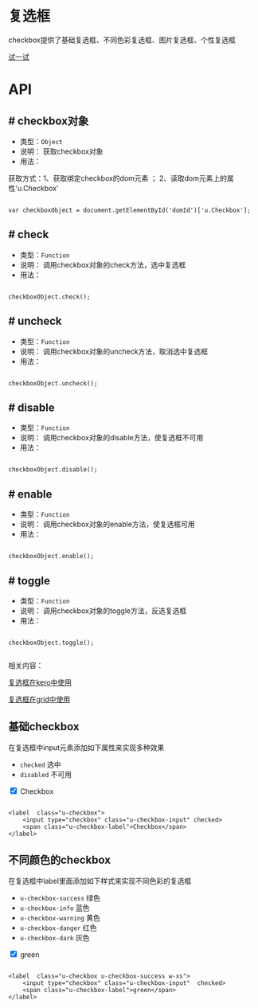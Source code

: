 # 复选框

checkbox提供了基础复选框、不同色彩复选框、图片复选框、个性复选框





[试一试](http://design.yyuap.com/dist/pages/webIDE/index.html#/demos/ui/checkbox)



# API

## \# checkbox对象

* 类型：`Object`
* 说明： 获取checkbox对象
* 用法：

获取方式：1、获取绑定checkbox的dom元素 ； 2、读取dom元素上的属性'u.Checkbox'


```

var checkboxObject = document.getElementById('domId')['u.Checkbox'];

```

## \# check

* 类型：`Function`
* 说明： 调用checkbox对象的check方法，选中复选框
* 用法：

```

checkboxObject.check();

```

## \# uncheck

* 类型：`Function`
* 说明： 调用checkbox对象的uncheck方法，取消选中复选框
* 用法：

```

checkboxObject.uncheck();

```

## \# disable

* 类型：`Function`
* 说明： 调用checkbox对象的disable方法，使复选框不可用
* 用法：

```

checkboxObject.disable();

```
## \# enable

* 类型：`Function`
* 说明： 调用checkbox对象的enable方法，使复选框可用
* 用法：

```

checkboxObject.enable();

```

## \# toggle

* 类型：`Function`
* 说明： 调用checkbox对象的toggle方法，反选复选框
* 用法：

```

checkboxObject.toggle();


```

相关内容：

[复选框在kero中使用](http://design.yyuap.com/dist/pages/kero/ex_checkbox.html)    

[复选框在grid中使用](http://design.yyuap.com/dist/pages/webIDE/index.html#/demos/grids/edit)


## 基础checkbox
在复选框中input元素添加如下属性来实现多种效果

- `checked` 选中
- `disabled` 不可用

<div class="example-content"><label  class="u-checkbox">
    <input type="checkbox" class="u-checkbox-input" checked>
    <span class="u-checkbox-label">Checkbox</span>
</label></div>



<div class="examples-code"><pre><code>
&lt;label  class="u-checkbox">
    &lt;input type="checkbox" class="u-checkbox-input" checked>
    &lt;span class="u-checkbox-label">Checkbox&lt;/span>
&lt;/label></code></pre>
</div>





## 不同颜色的checkbox
在复选框中label里面添加如下样式来实现不同色彩的复选框

- `u-checkbox-success` 绿色
- `u-checkbox-info` 蓝色
- `u-checkbox-warning` 黄色
- `u-checkbox-danger` 红色
- `u-checkbox-dark` 灰色

<div class="example-content"><label  class="u-checkbox u-checkbox-success w-xs">
    <input type="checkbox" class="u-checkbox-input"  checked>
    <span class="u-checkbox-label">green</span>
</label></div>



<div class="examples-code"><pre><code>
&lt;label  class="u-checkbox u-checkbox-success w-xs">
    &lt;input type="checkbox" class="u-checkbox-input"  checked>
    &lt;span class="u-checkbox-label">green&lt;/span>
&lt;/label></code></pre>
</div>



